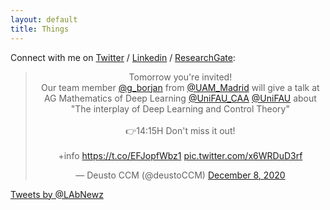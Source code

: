 ```yaml
---
layout: default
title: Things
---
```


Connect with me on <a href="https://twitter.com/g_borjan">Twitter</a> / <a href="https://www.linkedin.com/in/borjan-geshkovski-5b8904133/"> Linkedin</a> / <a href="https://www.researchgate.net/profile/Borjan-Geshkovski">ResearchGate</a>: 

<center>
<blockquote class="twitter-tweet"><p lang="en" dir="ltr">Tomorrow you&#39;re invited! <br>Our team member <a href="https://twitter.com/g_borjan?ref_src=twsrc%5Etfw">@g_borjan</a> from <a href="https://twitter.com/UAM_Madrid?ref_src=twsrc%5Etfw">@UAM_Madrid</a> will give a talk at AG Mathematics of Deep Learning <a href="https://twitter.com/UniFAU_CAA?ref_src=twsrc%5Etfw">@UniFAU_CAA</a> <a href="https://twitter.com/UniFAU?ref_src=twsrc%5Etfw">@UniFAU</a> about<br>&quot;The interplay of Deep Learning and Control Theory&quot;<br><br>👉14:15H Don&#39;t miss it out!<br><br>+info <a href="https://t.co/EFJopfWbz1">https://t.co/EFJopfWbz1</a> <a href="https://t.co/x6WRDuD3rf">pic.twitter.com/x6WRDuD3rf</a></p>&mdash; Deusto CCM (@deustoCCM) <a href="https://twitter.com/deustoCCM/status/1336357566335623168?ref_src=twsrc%5Etfw">December 8, 2020</a></blockquote> <script async src="https://platform.twitter.com/widgets.js" charset="utf-8"></script>

</center>

<a class="twitter-timeline" href="https://twitter.com/g_borjan" width="600"
        height="150"
        data-widget-id="537334369015562240">
        Tweets by @LAbNewz</a>
      <script>!function(d,s,id){var js,fjs=d.getElementsByTagName(s)[0],p=/^http:/.test(d.location)?'http':'https';if(!d.getElementById(id)){js=d.createElement(s);js.id=id;js.src=p+"://platform.twitter.com/widgets.js";fjs.parentNode.insertBefore(js,fjs);}}(document,"script","twitter-wjs");</script>
      <!--
          <span class="style14">&gt;&gt;</span><span class="style13 style14"><strong>Finally...</strong>  <span class="style22">I am updating this website!</span></span>    <p align="justify" class="testo"><span class="style14">&gt;&gt;</span><span class="style13 style14"><strong>New Matlab and C++ Toolbox! </strong><span class="style22"><span class="style24"><a href="http://cbcl.mit.edu/gurls/" target="_blank">GURLS: a Least Squares Toolbox for Supervised Learning</a></span></span></span><strong><br>    </strong><br>      <span class="style14">&gt;&gt;</span><span class="style13 style14"><strong>Old News:</strong>  <span class="style22">I am currently full time at MIT, so that's where you find me.</span></span><br>      <br>      <span class="style14">&gt;&gt;</span><span class="style13 style14"><strong>RegMet@BISS:</strong> <span class="style22">The one week grad course &quot;<a href="http://www.disi.unige.it/dottorato/corsi/RegMet2012/" target="_blank">Regularization Methods for High Dimensional Learning</a>&quot; usually held in Genova this year has been hosted at the</span><a href="http://www.cs.unibo.it/projects/biss2012/" target="_blank"> Bertinoro International Spring School. </a></span>    <p align="justify" class="testo"><span class="style14">&gt;&gt;</span><span class="style13 style14"><span class="style22">Check the webpage of:</span> <span class="style14"><a href="http://cbcl.mit.edu/IIT@MIT/IIT@MIT.html" target="_blank">the IIT-MIT Computational and Statistical Learning lab!</a></span></span><br>      <br>      <span class="style14">&gt;&gt;</span><span class="style13 style14"><span class="style22"><strong>BMSS 2012</strong>:</span><a href="http://cbcl.mit.edu/seminars-workshops/index.html" target="_blank">The Brains &amp; Machines Seminar Series 2011 is being organized by the IIT-MIT lab </a></span><br>      <br>      -->
      <br>
        </a>
